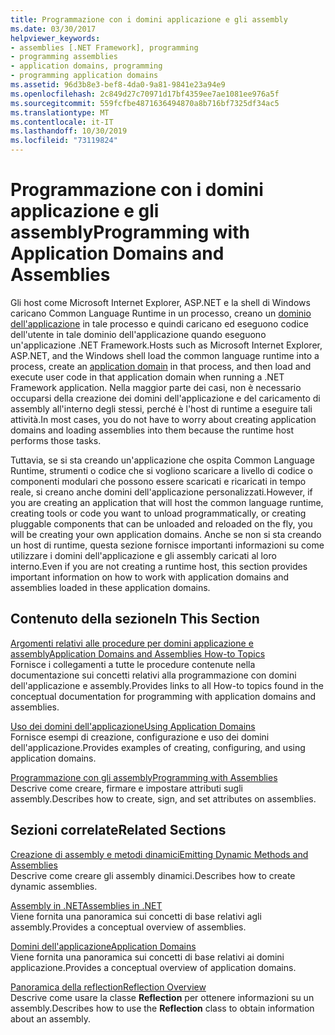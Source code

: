 ```yaml
---
title: Programmazione con i domini applicazione e gli assembly
ms.date: 03/30/2017
helpviewer_keywords:
- assemblies [.NET Framework], programming
- programming assemblies
- application domains, programming
- programming application domains
ms.assetid: 96d3b8e3-bef8-4da0-9a81-9841e23a94e9
ms.openlocfilehash: 2c849d27c70971d17bf4359ee7ae1081ee976a5f
ms.sourcegitcommit: 559fcfbe4871636494870a8b716bf7325df34ac5
ms.translationtype: MT
ms.contentlocale: it-IT
ms.lasthandoff: 10/30/2019
ms.locfileid: "73119824"
---
```

# <a name="programming-with-application-domains-and-assemblies"></a><span data-ttu-id="5b9aa-102">Programmazione con i domini applicazione e gli assembly</span><span class="sxs-lookup"><span data-stu-id="5b9aa-102">Programming with Application Domains and Assemblies</span></span>

<span data-ttu-id="5b9aa-103">Gli host come Microsoft Internet Explorer, ASP.NET e la shell di Windows caricano Common Language Runtime in un processo, creano un [dominio dell'applicazione](application-domains.md) in tale processo e quindi caricano ed eseguono codice dell'utente in tale dominio dell'applicazione quando eseguono un'applicazione .NET Framework.</span><span class="sxs-lookup"><span data-stu-id="5b9aa-103">Hosts such as Microsoft Internet Explorer, ASP.NET, and the Windows shell load the common language runtime into a process, create an [application domain](application-domains.md) in that process, and then load and execute user code in that application domain when running a .NET Framework application.</span></span> <span data-ttu-id="5b9aa-104">Nella maggior parte dei casi, non è necessario occuparsi della creazione dei domini dell'applicazione e del caricamento di assembly all'interno degli stessi, perché è l'host di runtime a eseguire tali attività.</span><span class="sxs-lookup"><span data-stu-id="5b9aa-104">In most cases, you do not have to worry about creating application domains and loading assemblies into them because the runtime host performs those tasks.</span></span>  
  
<span data-ttu-id="5b9aa-105">Tuttavia, se si sta creando un'applicazione che ospita Common Language Runtime, strumenti o codice che si vogliono scaricare a livello di codice o componenti modulari che possono essere scaricati e ricaricati in tempo reale, si creano anche domini dell'applicazione personalizzati.</span><span class="sxs-lookup"><span data-stu-id="5b9aa-105">However, if you are creating an application that will host the common language runtime, creating tools or code you want to unload programmatically, or creating pluggable components that can be unloaded and reloaded on the fly, you will be creating your own application domains.</span></span> <span data-ttu-id="5b9aa-106">Anche se non si sta creando un host di runtime, questa sezione fornisce importanti informazioni su come utilizzare i domini dell'applicazione e gli assembly caricati al loro interno.</span><span class="sxs-lookup"><span data-stu-id="5b9aa-106">Even if you are not creating a runtime host, this section provides important information on how to work with application domains and assemblies loaded in these application domains.</span></span>  
  
## <a name="in-this-section"></a><span data-ttu-id="5b9aa-107">Contenuto della sezione</span><span class="sxs-lookup"><span data-stu-id="5b9aa-107">In This Section</span></span>  

[<span data-ttu-id="5b9aa-108">Argomenti relativi alle procedure per domini applicazione e assembly</span><span class="sxs-lookup"><span data-stu-id="5b9aa-108">Application Domains and Assemblies How-to Topics</span></span>](application-domains-and-assemblies-how-to-topics.md)  
<span data-ttu-id="5b9aa-109">Fornisce i collegamenti a tutte le procedure contenute nella documentazione sui concetti relativi alla programmazione con domini dell'applicazione e assembly.</span><span class="sxs-lookup"><span data-stu-id="5b9aa-109">Provides links to all How-to topics found in the conceptual documentation for programming with application domains and assemblies.</span></span>  
  
[<span data-ttu-id="5b9aa-110">Uso dei domini dell'applicazione</span><span class="sxs-lookup"><span data-stu-id="5b9aa-110">Using Application Domains</span></span>](use.md)  
<span data-ttu-id="5b9aa-111">Fornisce esempi di creazione, configurazione e uso dei domini dell'applicazione.</span><span class="sxs-lookup"><span data-stu-id="5b9aa-111">Provides examples of creating, configuring, and using application domains.</span></span>  
  
[<span data-ttu-id="5b9aa-112">Programmazione con gli assembly</span><span class="sxs-lookup"><span data-stu-id="5b9aa-112">Programming with Assemblies</span></span>](../../standard/assembly/program.md)  
<span data-ttu-id="5b9aa-113">Descrive come creare, firmare e impostare attributi sugli assembly.</span><span class="sxs-lookup"><span data-stu-id="5b9aa-113">Describes how to create, sign, and set attributes on assemblies.</span></span>  
  
## <a name="related-sections"></a><span data-ttu-id="5b9aa-114">Sezioni correlate</span><span class="sxs-lookup"><span data-stu-id="5b9aa-114">Related Sections</span></span>  

[<span data-ttu-id="5b9aa-115">Creazione di assembly e metodi dinamici</span><span class="sxs-lookup"><span data-stu-id="5b9aa-115">Emitting Dynamic Methods and Assemblies</span></span>](../reflection-and-codedom/emitting-dynamic-methods-and-assemblies.md)  
<span data-ttu-id="5b9aa-116">Descrive come creare gli assembly dinamici.</span><span class="sxs-lookup"><span data-stu-id="5b9aa-116">Describes how to create dynamic assemblies.</span></span>  
  
[<span data-ttu-id="5b9aa-117">Assembly in .NET</span><span class="sxs-lookup"><span data-stu-id="5b9aa-117">Assemblies in .NET</span></span>](../../standard/assembly/index.md)  
<span data-ttu-id="5b9aa-118">Viene fornita una panoramica sui concetti di base relativi agli assembly.</span><span class="sxs-lookup"><span data-stu-id="5b9aa-118">Provides a conceptual overview of assemblies.</span></span>  
  
[<span data-ttu-id="5b9aa-119">Domini dell'applicazione</span><span class="sxs-lookup"><span data-stu-id="5b9aa-119">Application Domains</span></span>](application-domains.md)  
<span data-ttu-id="5b9aa-120">Viene fornita una panoramica sui concetti di base relativi ai domini applicazione.</span><span class="sxs-lookup"><span data-stu-id="5b9aa-120">Provides a conceptual overview of application domains.</span></span>  
  
[<span data-ttu-id="5b9aa-121">Panoramica della reflection</span><span class="sxs-lookup"><span data-stu-id="5b9aa-121">Reflection Overview</span></span>](../reflection-and-codedom/reflection.md)  
<span data-ttu-id="5b9aa-122">Descrive come usare la classe **Reflection** per ottenere informazioni su un assembly.</span><span class="sxs-lookup"><span data-stu-id="5b9aa-122">Describes how to use the **Reflection** class to obtain information about an assembly.</span></span>
